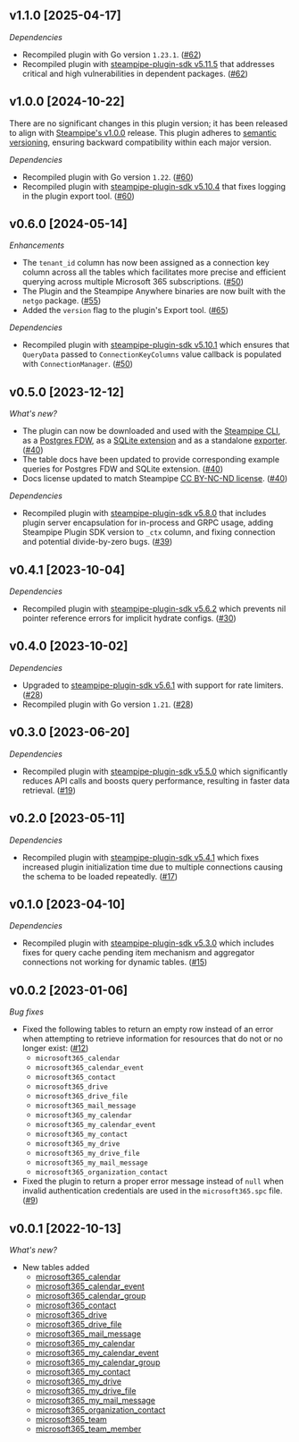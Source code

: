 ## v1.1.0 [2025-04-17]

_Dependencies_

- Recompiled plugin with Go version `1.23.1`. ([#62](https://github.com/turbot/steampipe-plugin-microsoft365/pull/62))
- Recompiled plugin with [steampipe-plugin-sdk v5.11.5](https://github.com/turbot/steampipe-plugin-sdk/blob/v5.11.5/CHANGELOG.md#v5115-2025-03-31) that addresses critical and high vulnerabilities in dependent packages. ([#62](https://github.com/turbot/steampipe-plugin-microsoft365/pull/62))

## v1.0.0 [2024-10-22]

There are no significant changes in this plugin version; it has been released to align with [Steampipe's v1.0.0](https://steampipe.io/changelog/steampipe-cli-v1-0-0) release. This plugin adheres to [semantic versioning](https://semver.org/#semantic-versioning-specification-semver), ensuring backward compatibility within each major version.

_Dependencies_

- Recompiled plugin with Go version `1.22`. ([#60](https://github.com/turbot/steampipe-plugin-microsoft365/pull/60))
- Recompiled plugin with [steampipe-plugin-sdk v5.10.4](https://github.com/turbot/steampipe-plugin-sdk/blob/develop/CHANGELOG.md#v5104-2024-08-29) that fixes logging in the plugin export tool. ([#60](https://github.com/turbot/steampipe-plugin-microsoft365/pull/60))

## v0.6.0 [2024-05-14]

_Enhancements_

- The `tenant_id` column has now been assigned as a connection key column across all the tables which facilitates more precise and efficient querying across multiple Microsoft 365 subscriptions. ([#50](https://github.com/turbot/steampipe-plugin-microsoft365/pull/50))
- The Plugin and the Steampipe Anywhere binaries are now built with the `netgo` package. ([#55](https://github.com/turbot/steampipe-plugin-microsoft365/pull/55))
- Added the `version` flag to the plugin's Export tool. ([#65](https://github.com/turbot/steampipe-export/pull/65))

_Dependencies_

- Recompiled plugin with [steampipe-plugin-sdk v5.10.1](https://github.com/turbot/steampipe-plugin-sdk/blob/main/CHANGELOG.md#v5101-2024-05-09) which ensures that `QueryData` passed to `ConnectionKeyColumns` value callback is populated with `ConnectionManager`. ([#50](https://github.com/turbot/steampipe-plugin-microsoft365/pull/50))

## v0.5.0 [2023-12-12]

_What's new?_

- The plugin can now be downloaded and used with the [Steampipe CLI](https://steampipe.io/docs), as a [Postgres FDW](https://steampipe.io/docs/steampipe_postgres/overview), as a [SQLite extension](https://steampipe.io/docs//steampipe_sqlite/overview) and as a standalone [exporter](https://steampipe.io/docs/steampipe_export/overview). ([#40](https://github.com/turbot/steampipe-plugin-microsoft365/pull/40))
- The table docs have been updated to provide corresponding example queries for Postgres FDW and SQLite extension. ([#40](https://github.com/turbot/steampipe-plugin-microsoft365/pull/40))
- Docs license updated to match Steampipe [CC BY-NC-ND license](https://github.com/turbot/steampipe-plugin-microsoft365/blob/main/docs/LICENSE). ([#40](https://github.com/turbot/steampipe-plugin-microsoft365/pull/40))

_Dependencies_

- Recompiled plugin with [steampipe-plugin-sdk v5.8.0](https://github.com/turbot/steampipe-plugin-sdk/blob/main/CHANGELOG.md#v580-2023-12-11) that includes plugin server encapsulation for in-process and GRPC usage, adding Steampipe Plugin SDK version to `_ctx` column, and fixing connection and potential divide-by-zero bugs. ([#39](https://github.com/turbot/steampipe-plugin-microsoft365/pull/39))

## v0.4.1 [2023-10-04]

_Dependencies_

- Recompiled plugin with [steampipe-plugin-sdk v5.6.2](https://github.com/turbot/steampipe-plugin-sdk/blob/main/CHANGELOG.md#v562-2023-10-03) which prevents nil pointer reference errors for implicit hydrate configs. ([#30](https://github.com/turbot/steampipe-plugin-microsoft365/pull/30))

## v0.4.0 [2023-10-02]

_Dependencies_

- Upgraded to [steampipe-plugin-sdk v5.6.1](https://github.com/turbot/steampipe-plugin-sdk/blob/main/CHANGELOG.md#v561-2023-09-29) with support for rate limiters. ([#28](https://github.com/turbot/steampipe-plugin-microsoft365/pull/28))
- Recompiled plugin with Go version `1.21`. ([#28](https://github.com/turbot/steampipe-plugin-microsoft365/pull/28))

## v0.3.0 [2023-06-20]

_Dependencies_

- Recompiled plugin with [steampipe-plugin-sdk v5.5.0](https://github.com/turbot/steampipe-plugin-sdk/blob/v5.5.0/CHANGELOG.md#v550-2023-06-16) which significantly reduces API calls and boosts query performance, resulting in faster data retrieval. ([#19](https://github.com/turbot/steampipe-plugin-microsoft365/pull/19))

## v0.2.0 [2023-05-11]

_Dependencies_

- Recompiled plugin with [steampipe-plugin-sdk v5.4.1](https://github.com/turbot/steampipe-plugin-sdk/blob/main/CHANGELOG.md#v541-2023-05-05) which fixes increased plugin initialization time due to multiple connections causing the schema to be loaded repeatedly. ([#17](https://github.com/turbot/steampipe-plugin-microsoft/pull/17))

## v0.1.0 [2023-04-10]

_Dependencies_

- Recompiled plugin with [steampipe-plugin-sdk v5.3.0](https://github.com/turbot/steampipe-plugin-sdk/blob/main/CHANGELOG.md#v530-2023-03-16) which includes fixes for query cache pending item mechanism and aggregator connections not working for dynamic tables. ([#15](https://github.com/turbot/steampipe-plugin-microsoft/pull/15))

## v0.0.2 [2023-01-06]

_Bug fixes_

- Fixed the following tables to return an empty row instead of an error when attempting to retrieve information for resources that do not or no longer exist: ([#12](https://github.com/turbot/steampipe-plugin-microsoft365/pull/12))
  - `microsoft365_calendar`
  - `microsoft365_calendar_event`
  - `microsoft365_contact`
  - `microsoft365_drive`
  - `microsoft365_drive_file`
  - `microsoft365_mail_message`
  - `microsoft365_my_calendar`
  - `microsoft365_my_calendar_event`
  - `microsoft365_my_contact`
  - `microsoft365_my_drive`
  - `microsoft365_my_drive_file`
  - `microsoft365_my_mail_message`
  - `microsoft365_organization_contact`
- Fixed the plugin to return a proper error message instead of `null` when invalid authentication credentials are used in the `microsoft365.spc` file. ([#9](https://github.com/turbot/steampipe-plugin-microsoft365/pull/9))

## v0.0.1 [2022-10-13]

_What's new?_

- New tables added
  - [microsoft365_calendar](https://hub.steampipe.io/plugins/turbot/microsoft365/tables/microsoft365_calendar)
  - [microsoft365_calendar_event](https://hub.steampipe.io/plugins/turbot/microsoft365/tables/microsoft365_calendar_event)
  - [microsoft365_calendar_group](https://hub.steampipe.io/plugins/turbot/microsoft365/tables/microsoft365_calendar_group)
  - [microsoft365_contact](https://hub.steampipe.io/plugins/turbot/microsoft365/tables/microsoft365_contact)
  - [microsoft365_drive](https://hub.steampipe.io/plugins/turbot/microsoft365/tables/microsoft365_calendar)
  - [microsoft365_drive_file](https://hub.steampipe.io/plugins/turbot/microsoft365/tables/microsoft365_drive_file)
  - [microsoft365_mail_message](https://hub.steampipe.io/plugins/turbot/microsoft365/tables/microsoft365_mail_message)
  - [microsoft365_my_calendar](https://hub.steampipe.io/plugins/turbot/microsoft365/tables/microsoft365_my_calendar)
  - [microsoft365_my_calendar_event](https://hub.steampipe.io/plugins/turbot/microsoft365/tables/microsoft365_my_calendar_event)
  - [microsoft365_my_calendar_group](https://hub.steampipe.io/plugins/turbot/microsoft365/tables/microsoft365_my_calendar_group)
  - [microsoft365_my_contact](https://hub.steampipe.io/plugins/turbot/microsoft365/tables/microsoft365_my_contact)
  - [microsoft365_my_drive](https://hub.steampipe.io/plugins/turbot/microsoft365/tables/microsoft365_my_drive)
  - [microsoft365_my_drive_file](https://hub.steampipe.io/plugins/turbot/microsoft365/tables/microsoft365_my_drive_file)
  - [microsoft365_my_mail_message](https://hub.steampipe.io/plugins/turbot/microsoft365/tables/microsoft365_my_mail_message)
  - [microsoft365_organization_contact](https://hub.steampipe.io/plugins/turbot/microsoft365/tables/microsoft365_organization_contact)
  - [microsoft365_team](https://hub.steampipe.io/plugins/turbot/microsoft365/tables/microsoft365_team)
  - [microsoft365_team_member](https://hub.steampipe.io/plugins/turbot/microsoft365/tables/microsoft365_team_member)
